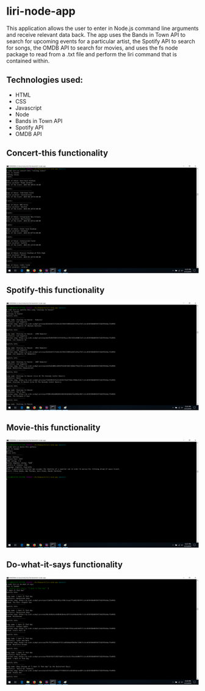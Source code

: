 # liri-node-app
This application allows the user to enter in Node.js command line arguments and receive relevant data back.  The app uses the Bands in Town API to search for upcoming events for a particular artist, the Spotify API to search for songs, the OMDB API to search for movies, and uses the fs node package to read from a .txt file and perform the liri command that is contained within.

## Technologies used:
* HTML
* CSS
* Javascript
* Node
* Bands in Town API
* Spotify API
* OMDB API

## Concert-this functionality
![concert-this functionality](/screenshots/concert-this.png)


## Spotify-this functionality
![spotify-this functionality](/screenshots/spotify-this.png)


## Movie-this functionality
![movie-this functionality](/screenshots/movie-this.png)


## Do-what-it-says functionality
![do-what-it-says functionality](/screenshots/do-what-it-says1.png)
